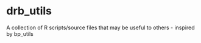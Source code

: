 # drb_utils
A collection of R scripts/source files that may be useful to others - inspired by bp_utils
